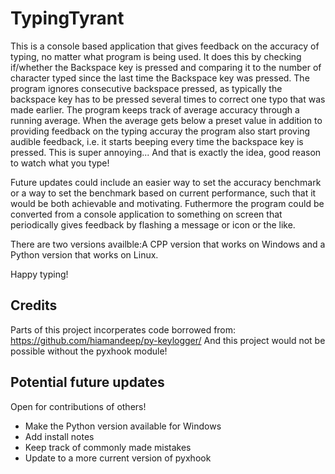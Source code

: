 # TypingTyrant
This is a console based application that gives feedback on the accuracy of typing, no matter what program is being used. It does this by checking if/whether the Backspace key is pressed and comparing it to the number of character typed since the last time the Backspace key was pressed. The program ignores consecutive backspace pressed, as typically the backspace key has to be pressed several times to correct one typo that was made earlier. 
The program keeps track of average accuracy through a running average. When the average gets below a preset value in addition to providing feedback on the typing accuray the program also start proving audible feedback, i.e. it starts beeping every time the backspace key is pressed. This is super annoying... And that is exactly the idea, good reason to watch what you type!

Future updates could include an easier way to set the accuracy benchmark or a way to set the benchmark based on current performance, such that it would be both achievable and motivating. 
Futhermore the program could be converted from a console application to something on screen that periodically gives feedback by flashing a message or icon or the like. 

There are two versions availble:A CPP version that works on Windows and a Python version that works on Linux. 

Happy typing!

## Credits 
Parts of this project incorperates code borrowed from: https://github.com/hiamandeep/py-keylogger/
And this project would not be possible without the pyxhook module! 


## Potential future updates 
Open for contributions of others!
- Make the Python version available for Windows
- Add install notes
- Keep track of commonly made mistakes
- Update to a more current version of pyxhook

